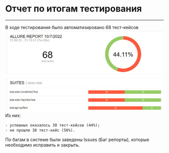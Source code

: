 # Отчет по итогам тестирования
---
В ходе тестирования было автоматизировано 68 тест-кейсов
![img.jpg](https://github.com/BezBzz/DIPLOM_QA/blob/main/docs/pic/repK.jpg)
Из них:

    - успешных оказалось 30 тест-кейсов (44%);
    - не прошли 38 тест-кейс (56%).

По багам в системе были заведены Issues (Баг репорты), которые необходимо исправить и закрыть.